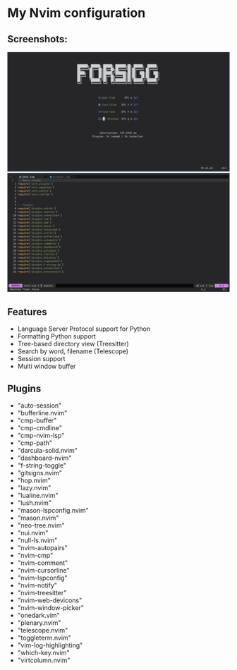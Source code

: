 # My Nvim configuration

## Screenshots:
![Dashboard](./screenshot1.jpg)
![Editor](./screenshot2.jpg)


## Features

- Language Server Protocol support for Python
- Formatting Python support
- Tree-based directory view (Treesitter)
- Search by word, filename (Telescope)
- Session support
- Multi window buffer



## Plugins

- "auto-session"
-  "bufferline.nvim"
-  "cmp-buffer"
-  "cmp-cmdline"
-  "cmp-nvim-lsp"
-  "cmp-path"
-  "darcula-solid.nvim"
-  "dashboard-nvim"
-  "f-string-toggle"
-  "gitsigns.nvim"
-  "hop.nvim"
-  "lazy.nvim"
-  "lualine.nvim"
-  "lush.nvim"
-  "mason-lspconfig.nvim"
-  "mason.nvim"
-  "neo-tree.nvim"
-  "nui.nvim"
-  "null-ls.nvim"
-  "nvim-autopairs"
-  "nvim-cmp"
-  "nvim-comment"
-  "nvim-cursorline"
-  "nvim-lspconfig"
-  "nvim-notify"
-  "nvim-treesitter"
-  "nvim-web-devicons"
-  "nvim-window-picker"
-  "onedark.vim"
-  "plenary.nvim"
-  "telescope.nvim"
-  "toggleterm.nvim"
-  "vim-log-highlighting"
-  "which-key.nvim"
-  "virtcolumn.nvim"
